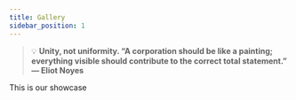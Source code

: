 ```yaml
---
title: Gallery
sidebar_position: 1
---
```



> 💡 **Unity, not uniformity. “A corporation should be like a painting; everything visible should contribute to the correct total statement.” — Eliot Noyes**

This is our showcase